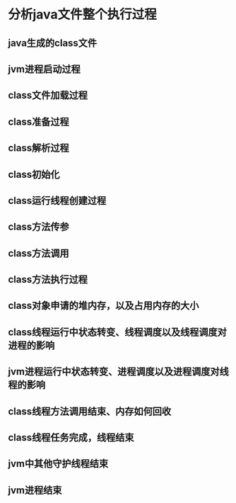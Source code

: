 # 分析java文件整个执行过程
## java生成的class文件
## jvm进程启动过程
## class文件加载过程
## class准备过程
## class解析过程
## class初始化
## class运行线程创建过程
## class方法传参
## class方法调用
## class方法执行过程
## class对象申请的堆内存，以及占用内存的大小
## class线程运行中状态转变、线程调度以及线程调度对进程的影响
## jvm进程运行中状态转变、进程调度以及进程调度对线程的影响
## class线程方法调用结束、内存如何回收
## class线程任务完成，线程结束
## jvm中其他守护线程结束
## jvm进程结束
